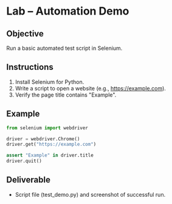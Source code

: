 # Lab – Automation Demo

## Objective
Run a basic automated test script in Selenium.

## Instructions
1. Install Selenium for Python.  
2. Write a script to open a website (e.g., https://example.com).  
3. Verify the page title contains "Example".  

## Example
```python
from selenium import webdriver

driver = webdriver.Chrome()
driver.get("https://example.com")

assert "Example" in driver.title
driver.quit()
```

## Deliverable

- Script file (test_demo.py) and screenshot of successful run.

